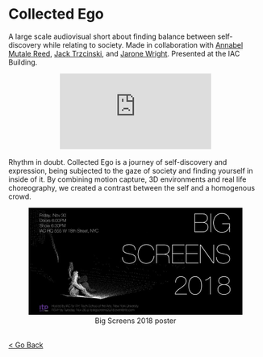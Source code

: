 <!--
title: "Collected Ego"
date: "2018-11-30"
display: true
image: "img/portfolio/collectedego.jpg"
weight: 1
-->

# Collected Ego

A large scale audiovisual short about finding balance between self-discovery while relating to society.<!--more-->
Made in collaboration with [Annabel Mutale Reed](https://twitter.com/bellamutale), [Jack Trzcinski](https://twitter.com/JackTrzcinski), and [Jarone Wright](http://jarone.net/).
Presented at the IAC Building.

<figure class="vid_container vid_16x9" style="text-align: center">
  <iframe src="https://player.vimeo.com/video/315287383" frameborder="0" webkitallowfullscreen mozallowfullscreen allowfullscreen></iframe>
</figure>

Rhythm in doubt. Collected Ego is a journey of self-discovery and expression, being subjected to the gaze of society and finding yourself in inside of it. By combining motion capture, 3D environments and real life choreography, we created a contrast between the self and a homogenous crowd.

<figure style="text-align: center">
	<img class="p_capture" src="./collectedego_poster.jpg" alt="Big Screens 2018 poster">
	<figcaption>Big Screens 2018 poster</figcaption>
</figure>

<br><a href="#" onClick="history.go(-1);return true;">\< Go Back</a>
